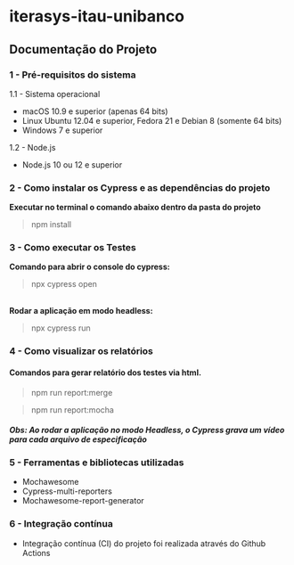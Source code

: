 ﻿# iterasys-itau-unibanco

<h2>Documentação do Projeto</h2>

<h3>1 - Pré-requisitos do sistema</h3>
1.1 - Sistema operacional
<ul>
<li>macOS 10.9 e superior (apenas 64 bits)</li>
<li>Linux Ubuntu 12.04 e superior, Fedora 21 e Debian 8 (somente 64 bits)</li>
<li>Windows 7 e superior</li>
</ul>
1.2 - Node.js
<ul>
<li>Node.js 10 ou 12 e superior</li>
</ul>
<h3>2 - Como instalar os Cypress e as dependências do projeto</h3>
<b>Executar no terminal o comando abaixo dentro da pasta do projeto</b>
<blockquote>npm install</blockquote>
<h3>3 - Como executar os Testes</h3>
<b>Comando para abrir o console do cypress:</b>
<blockquote>npx cypress open</blockquote><br/>
<b>Rodar a aplicação em modo headless:</b>
<blockquote>npx cypress run</blockquote>
<h3>4 - Como visualizar os relatórios</h3>
<h4>Comandos para gerar relatório dos testes via html.</h4>
<blockquote>npm run report:merge </blockquote>
<blockquote>npm run report:mocha </blockquote>
<h4><i>Obs: Ao rodar a aplicação no modo Headless, o Cypress grava um vídeo para cada arquivo de especificação</i></h4>
<h3>5 - Ferramentas e bibliotecas utilizadas</h3>
<ul>
<li>Mochawesome</li>
<li>Cypress-multi-reporters</li>
 <li>Mochawesome-report-generator</li>
</ul>
<h3>6 - Integração contínua</h3>
<ul>
<li>Integração contínua (CI) do projeto foi realizada através do Github Actions</li> 
</ul>
